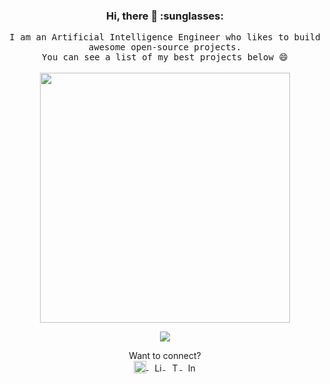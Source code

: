 <h3 align="center">Hi, there 👋 :sunglasses:</h3>

<p align="center">
  <samp>
    I am an Artificial Intelligence Engineer who likes to build awesome open-source projects.<br />
    You can see a list of my best projects below 😄
  </samp>
  <br/><br/>
  <img src="https://media.giphy.com/media/hHCP7G1ySa9wc/giphy.gif" width="400" />
<!--   <img src="https://media.giphy.com/media/eSwGh3YK54JKU/giphy.gif" width="300" /> -->
  <br/>
</p>

<p align="center">
  <img align="center" src="https://github-readme-stats.vercel.app/api?username=shan18&show_icons=true" />
</p>

<p align="center">
  Want to connect?<br/>
  <a href="https://shan18.github.io/">
    <img align="center" alt="Portfolio" width="20px" src="https://img.icons8.com/ios/50/000000/code.png" />
  </a>&nbsp;
  <a href="https://www.linkedin.com/in/shanacharya/">
    <img align="center" alt="Linkedin" width="15px" src="https://cdn.jsdelivr.net/npm/simple-icons@v3/icons/linkedin.svg" />
  </a>&nbsp;
  <a href="https://t.me/imSAcharya">
    <img align="center" alt="Telegram" width="15px" src="https://cdn.jsdelivr.net/npm/simple-icons@v3/icons/telegram.svg" />
  </a>&nbsp;
  <a href="https://www.instagram.com/shan_1.0/">
    <img align="center" alt="Instagram" width="15px" src="https://cdn.jsdelivr.net/npm/simple-icons@v3/icons/instagram.svg" />
  </a>
</p>

<!--
**shan18/shan18** is a ✨ _special_ ✨ repository because its `README.md` (this file) appears on your GitHub profile.

Here are some ideas to get you started:

- 🔭 I’m currently working on ...
- 🌱 I’m currently learning ...
- 👯 I’m looking to collaborate on ...
- 🤔 I’m looking for help with ...
- 💬 Ask me about ...
- 📫 How to reach me: ...
- 😄 Pronouns: ...
- ⚡ Fun fact: ...
-->
